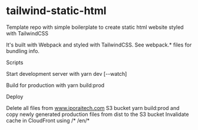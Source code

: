 # tailwind-static-html

Template repo with simple boilerplate to create static html website styled with TailwindCSS

It's built with Webpack and styled with TailwindCSS. See webpack.\* files for bundling info.

Scripts

Start development server with yarn dev [--watch]

Build for production with yarn build:prod

Deploy

Delete all files from www.iporaitech.com S3 bucket
yarn build:prod and copy newly generated production files from dist to the S3 bucket
Invalidate cache in CloudFront using
/\*
/en/\*
